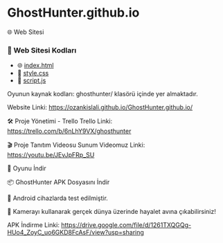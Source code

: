 # GhostHunter.github.io
🌐 Web Sitesi
### 📂 Web Sitesi Kodları  
- 🌐 [index.html](https://github.com/ozankislali/GhostHunter.github.io/blob/main/index.html)  
- 🎨 [style.css](https://github.com/ozankislali/GhostHunter.github.io/blob/main/style.css)  
- 🧠 [script.js](https://github.com/ozankislali/GhostHunter.github.io/blob/main/script.js)  

Oyunun kaynak kodları:
ghosthunter/ klasörü içinde yer almaktadır.

Website Linki: https://ozankislali.github.io/GhostHunter.github.io/
 
🛠️ Proje Yönetimi - Trello
Trello Linki: https://trello.com/b/6nLhY9VX/ghosthunter

🎬 Proje Tanıtım Videosu
Sunum Videomuz Linki: https://youtu.be/JEvJpFRp_SU

📲 Oyunu İndir

📦 GhostHunter APK Dosyasını İndir

🔹 Android cihazlarda test edilmiştir.

🔹 Kamerayı kullanarak gerçek dünya üzerinde hayalet avına çıkabilirsiniz!


APK İndirme Linki: https://drive.google.com/file/d/1261TXQGQg-HUo4_ZoyC_uo6GKD8FcAsF/view?usp=sharing
